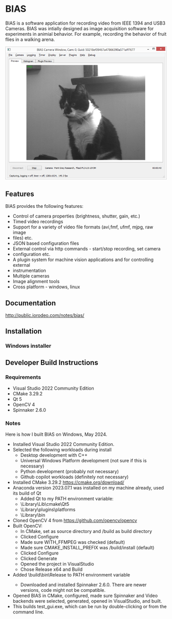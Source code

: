 # BIAS

BIAS is a software application for recording video from IEEE 1394 and USB3
Cameras.  BIAS was intially designed as image acquisition software for
experiments in animial behavior. For example, recording the behavior of fruit
flies in a walking arena. 

![Charlie the cat in BIAS](images/bias_charlie.png)


## Features

BIAS provides the following features: 

* Control of camera properties (brightness, shutter, gain, etc.)
* Timed video recordings
* Support for a variety of video file formats (avi,fmf, ufmf, mjpg, raw image
* files) etc. 
* JSON based configuration files 
* External control via http commands - start/stop recording, set camera
* configuration etc.
* A plugin system for machine vision applications and for controlling external
* instrumentation
* Multiple cameras
* Image alignment tools
* Cross platform - windows, linux


## Documentation

http://public.iorodeo.com/notes/bias/

## Installation

### Windows installer

## Developer Build Instructions

### Requirements
- Visual Studio 2022 Community Edition
- CMake 3.29.2
- Qt 5
- OpenCV 4
- Spinnaker 2.6.0 

### Notes
  
Here is how I built BIAS on Windows, May 2024. 

- Installed Visual Studio 2022 Community Edition.
- Selected the following workloads during install
    - Desktop development with C++
    - Universal Windows Platform development (not sure if this is necessary)
    - Python development (probably not necessary)
    - Github copilot workloads (definitely not necessary)
- Installed CMake 3.29.2 https://cmake.org/download/
- Anaconda version 2023.07.1 was installed on my machine already, used its build of Qt
  - Added Qt to my PATH environment variable:
  - <anaconda3>\Library\Lib\cmake\Qt5
  - <anaconda3>\Library\plugins\platforms
  - <anaconda3>\Library\bin
- Cloned OpenCV 4 from https://github.com/opencv/opencv
- Built OpenCV:
  - In CMake, set <opencv> as source directory and <opencv>/build as build directory
  - Clicked Configure
  - Made sure WITH_FFMPEG was checked (default)
  - Made sure CMAKE_INSTALL_PREFIX was <opencv4>/build/install (default)
  - Clicked Configure
  - Clicked Generate
  - Opened the project in VisualStudio
  - Chose Release x64 and Build
- Added <opencv>\build\bin\Release to PATH environment variable
    - Downloaded and installed Spinnaker 2.6.0. There are newer versions, code might not be compatible.
- Opened BIAS in CMake, configured, made sure Spinnaker and Video backends were selected, generated, opened in VisualStudio, and built. 
- This builds test_gui.exe, which can be run by double-clicking or from the command line.

